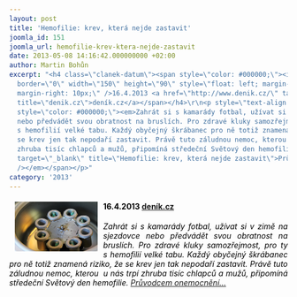 ```yaml
---
layout: post
title: 'Hemofilie: krev, která nejde zastavit'
joomla_id: 151
joomla_url: hemofilie-krev-ktera-nejde-zastavit
date: 2013-05-08 14:16:42.000000000 +02:00
author: Martin Bohůn
excerpt: "<h4 class=\"clanek-datum\"><span style=\"color: #000000;\"><img src=\"images/fotogalerie/detske-tabory/2012-ondrasuv-dvur/lht_2012/24_lht2012.jpg\"
  border=\"0\" width=\"150\" height=\"90\" style=\"float: left; margin-left: 10px;
  margin-right: 10px;\" />16.4.2013 <a href=\"http://www.denik.cz/\" target=\"_blank\"
  title=\"denik.cz\">deník.cz</a></span></h4>\r\n<p style=\"text-align: justify;\"><span
  style=\"color: #000000;\"><em>Zahrát si s kamarády fotbal, užívat si v zimě na sjezdovce
  nebo předvádět svou obratnost na bruslích. Pro zdravé kluky samozřejmost, pro ty
  s hemofilií velké tabu. Každý obyčejný škrábanec pro ně totiž znamená riziko, že
  se krev jen tak nepodaří zastavit. Právě tuto záludnou nemoc, kterou \Lu nás trpí
  zhruba tisíc chlapců a mužů, připomíná středeční Světový den hemofilie. <a href=\"http://www.denik.cz/z_domova/hemofilie-krev-ktera-nejde-zastavit-20130416.html\"
  target=\"_blank\" title=\"Hemofilie: krev, která nejde zastavit\">Průvodcem onemocnění...</a><br
  /></em></span></p>"
category: '2013'
---
```

<h4 class="clanek-datum"><span style="color: #000000;"><img src="images/fotogalerie/detske-tabory/2012-ondrasuv-dvur/lht_2012/24_lht2012.jpg" border="0" width="150" height="90" style="float: left; margin-left: 10px; margin-right: 10px;" />16.4.2013 <a href="http://www.denik.cz/" target="_blank" title="denik.cz">deník.cz</a></span></h4>

<p style="text-align: justify;"><span style="color: #000000;"><em>Zahrát si s kamarády fotbal, užívat si v zimě na sjezdovce nebo předvádět svou obratnost na bruslích. Pro zdravé kluky samozřejmost, pro ty s hemofilií velké tabu. Každý obyčejný škrábanec pro ně totiž znamená riziko, že se krev jen tak nepodaří zastavit. Právě tuto záludnou nemoc, kterou  u nás trpí zhruba tisíc chlapců a mužů, připomíná středeční Světový den hemofilie. <a href="http://www.denik.cz/z_domova/hemofilie-krev-ktera-nejde-zastavit-20130416.html" target="_blank" title="Hemofilie: krev, která nejde zastavit">Průvodcem onemocnění...</a><br /></em></span></p>
